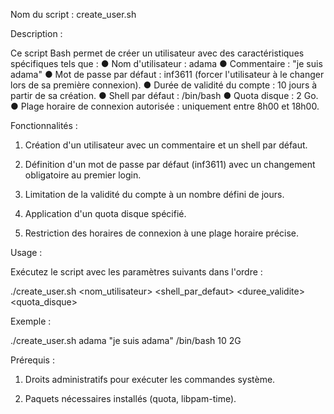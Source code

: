 Nom du script : create_user.sh

Description :

Ce script Bash permet de créer un utilisateur avec des caractéristiques spécifiques tels que :
● Nom d'utilisateur : adama
● Commentaire : "je suis adama"
● Mot de passe par défaut : inf3611 (forcer l'utilisateur à le changer lors de sa première
connexion).
● Durée de validité du compte : 10 jours à partir de sa création.
● Shell par défaut : /bin/bash
● Quota disque : 2 Go.
● Plage horaire de connexion autorisée : uniquement entre 8h00 et 18h00.

Fonctionnalités :

1. Création d'un utilisateur avec un commentaire et un shell par défaut.


2. Définition d'un mot de passe par défaut (inf3611) avec un changement obligatoire au premier login.


3. Limitation de la validité du compte à un nombre défini de jours.


4. Application d'un quota disque spécifié.


5. Restriction des horaires de connexion à une plage horaire précise.



Usage :

Exécutez le script avec les paramètres suivants dans l'ordre :

./create_user.sh <nom_utilisateur> <commentaire> <shell_par_defaut> <duree_validite> <quota_disque>

Exemple :

./create_user.sh adama "je suis adama" /bin/bash 10 2G

Prérequis :

1. Droits administratifs pour exécuter les commandes système.


2. Paquets nécessaires installés (quota, libpam-time).
